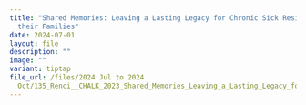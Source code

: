 ```yaml
---
title: "Shared Memories: Leaving a Lasting Legacy for Chronic Sick Residents and
  their Families"
date: 2024-07-01
layout: file
description: ""
image: ""
variant: tiptap
file_url: /files/2024 Jul to 2024
  Oct/135_Renci__CHALK_2023_Shared_Memories_Leaving_a_Lasting_Legacy_for_Chronic_Sick_Residents_and_their_Families.pdf
---
```

